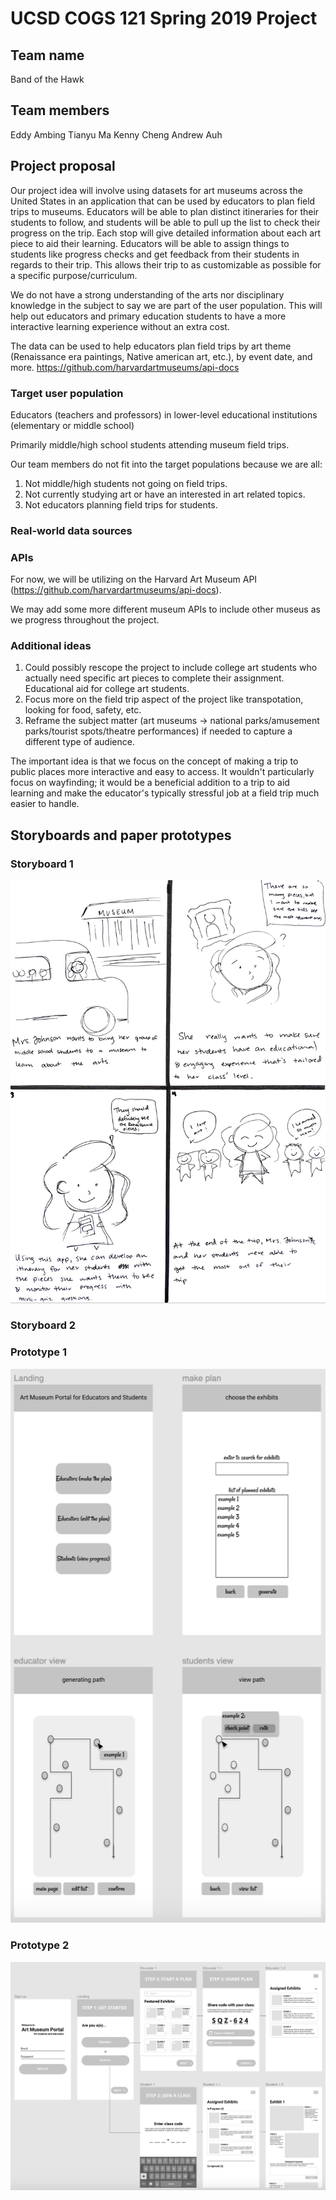 # UCSD COGS 121 Spring 2019 Project
## Team name
Band of the Hawk
## Team members
Eddy Ambing
Tianyu Ma
Kenny Cheng
Andrew Auh
## Project proposal
Our project idea will involve using datasets for art museums across the United
States in an application that can be used by educators to plan field trips to museums.
Educators will be able to plan distinct itineraries for their students to
follow, and students will be able to pull up the list to check their progress on the
trip. Each stop will give detailed information about each art piece to aid their learning.
Educators will be able to assign things to students like progress checks and get feedback
from their students in regards to their trip. This allows their trip to as customizable
as possible for a specific purpose/curriculum.

We do not have a strong understanding of the arts nor disciplinary knowledge in the subject
to say we are part of the user population. This will help out educators and
primary education students to have a more interactive learning experience without an extra
cost.

The data can be used to help educators plan field trips by art theme (Renaissance
era paintings, Native american art, etc.), by event date, and more.
https://github.com/harvardartmuseums/api-docs
### Target user population
Educators (teachers and professors) in lower-level educational institutions (elementary
or middle school)

Primarily middle/high school students attending museum field trips.

Our team members do not fit into the target populations because we are all:
1. Not middle/high students not going on field trips.
2. Not currently studying art or have an interested in art related topics.
3. Not educators planning field trips for students.
### Real-world data sources
### APIs
For now, we will be utilizing on the Harvard Art Museum API (https://github.com/harvardartmuseums/api-docs).

We may add some more different museum APIs to include other museus as we progress throughout the project.
### Additional ideas
1. Could possibly rescope the project to include college art students who actually need specific
art pieces to complete their assignment. Educational aid for college art students.
2. Focus more on the field trip aspect of the project like transpotation, looking for food, safety, etc.
3. Reframe the subject matter (art museums -> national parks/amusement parks/tourist spots/theatre performances) if needed
to capture a different type of audience.

The important idea is that we focus on the concept of making a trip to public places  more interactive and easy to access. 
It wouldn't particularly focus on wayfinding; it would be a beneficial addition to a trip to aid learning and make
the educator's typically stressful job at a field trip much easier to handle.
## Storyboards and paper prototypes
### Storyboard 1
![Image of Storyboard1](Storyboards/Storyboard1.png)

### Storyboard 2
### Prototype 1
![Image of Prototype1](Prototypes/P1.png)
### Prototype 2
![Image of Prototype2](Prototypes/P2.png)
